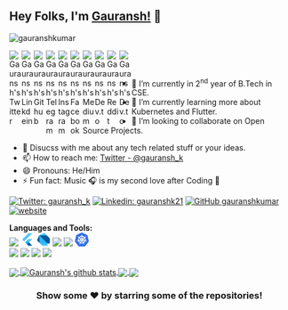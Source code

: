 ## Hey Folks, I'm [Gauransh!](https://gauranshkumar.github.io) 👋 
 
<p align="left"> <img src="https://komarev.com/ghpvc/?username=gauranshkumar&label=Views&color=brightgreen&style=flat" alt="gauranshkumar" /> </p>

<a href="https://twitter.com/gauransh_k">
  <img align="left" alt="Gauransh's Twitter" width="22px" src="https://cdn.jsdelivr.net/npm/simple-icons@v3/icons/twitter.svg" />
</a>
<a href="https://www.linkedin.com/in/gauranshk21">
  <img align="left" alt="Gauransh's Linkdein" width="22px" src="https://cdn.jsdelivr.net/npm/simple-icons@v3/icons/linkedin.svg" />
</a>
<a href="https://www.github.com/gauranshkumar">
  <img align="left" alt="Gauransh's Github" width="22px" src="https://cdn.jsdelivr.net/npm/simple-icons@v3/icons/github.svg" />
</a>
<a href="https://t.me/gauranshk">
  <img align="left" alt="Gauransh's Telegram" width="22px" src="https://cdn.jsdelivr.net/npm/simple-icons@v3/icons/telegram.svg" />
</a>
<a href="https://instagram.com/gauranshk/">
  <img align="left" alt="Gauransh's Instagram" width="22px" src="https://cdn.jsdelivr.net/npm/simple-icons@v3/icons/instagram.svg" />
</a>
<a href="https://www.facebook.com/profile.php?id=100011428915804">
  <img align="left" alt="Gauransh's Facebook" width="22px" src="https://cdn.jsdelivr.net/npm/simple-icons@v3/icons/facebook.svg" />
</a>
<a href="https://gauransh.medium.com">
  <img align="left" alt="Gauransh's Medium" width="22px" src="https://cdn.jsdelivr.net/npm/simple-icons@v3/icons/medium.svg" />
</a>
<a href="https://dev.to/gauranshkumar">
  <img align="left" alt="Gauransh's Dev.to" width="22px" src="https://cdn.jsdelivr.net/npm/simple-icons@3.13.0/icons/dev-dot-to.svg" />
</a>
<a href="https://www.reddit.com/user/gauranshk">
  <img align="left" alt="Gauransh's Reddit" width="22px" src="https://cdn.jsdelivr.net/npm/simple-icons@3.13.0/icons/reddit.svg" />
</a>
<a href="https://stackoverflow.com/users/8953308/gauranshk">
  <img align="left" alt="Gauransh's Dev.to" width="22px" src="https://cdn.jsdelivr.net/npm/simple-icons@3.13.0/icons/stackoverflow.svg" />
</a>
<br/>
<br/>

- 🔭 I’m currently in 2<sup>nd</sup> year of B.Tech in CSE.
- 🌱 I’m currently learning more about Kubernetes and Flutter.
- 👯 I’m looking to collaborate on Open Source Projects.
<!-- - 🤔 I’m looking for help with VelocityX documentation. -->
- 💬 Disucss with me about any tech related stuff or your ideas.
- 📫 How to reach me: [Twitter - @gauransh_k](https://twitter.com/gauransh_k)
- 😄 Pronouns: He/Him
- ⚡ Fun fact: Music 🎧 is my second love after Coding 🤞

[![Twitter: gauransh_k](https://img.shields.io/twitter/follow/gauransh_k?style=social)](https://twitter.com/gauransh_k)
[![Linkedin: gauranshk21](https://img.shields.io/badge/-gauranshk21-blue?style=flat-square&logo=Linkedin&logoColor=white&link=https://www.linkedin.com/in/gauranshk21/)](https://www.linkedin.com/in/gauranshk21/)
[![GitHub gauranshkumar](https://img.shields.io/github/followers/gauranshkumar?label=follow&style=social)](https://github.com/gauranshkumar)
[![website](https://img.shields.io/badge/PortfolioWebsite-gauranshk.me-pink?style=flat&logo=google-chrome)](https://gauranshk.me/)


**Languages and Tools:**  
<code><img height="25" src="https://cdn.jsdelivr.net/npm/programming-languages-logos@0.0.3/src/python/python.svg"></code>
<code><img height="25" src="https://raw.githubusercontent.com/github/explore/80688e429a7d4ef2fca1e82350fe8e3517d3494d/topics/flutter/flutter.png"></code>
<code><img height="25" src="https://raw.githubusercontent.com/github/explore/80688e429a7d4ef2fca1e82350fe8e3517d3494d/topics/dart/dart.png"></code>
<code><img height="25" src="https://cdn.jsdelivr.net/npm/programming-languages-logos@0.0.3/src/c/c.svg"></code>
<code><img height="25" src="https://cdn.jsdelivr.net/npm/programming-languages-logos@0.0.3/src/cpp/cpp.svg"></code>
<code><img height="25" src="https://github.com/kubernetes/kubernetes/blob/master/logo/logo.svg"></code>    
<code><img height="25" src="https://upload.wikimedia.org/wikipedia/commons/3/38/Jupyter_logo.svg"></code>
<code><img height="25" src="https://upload.wikimedia.org/wikipedia/commons/9/9a/Visual_Studio_Code_1.35_icon.svg"></code>
<code><img height="25" src="https://www.docker.com/sites/default/files/d8/2019-07/Moby-logo.png"></code>
<code><img height="25" src="https://upload.wikimedia.org/wikipedia/commons/9/9f/Vimlogo.svg"></code>

<a href="https://github.com/gauranshkumar">
  <img align="center" src="https://github-readme-stats.vercel.app/api/top-langs/?username=gauranshkumar&theme=radical&langs_count=6&layout=compact&border_radius=10" />
</a>
<a href="https://github.com/gauranshkumar">
 <img align="center" src="https://github-readme-stats.vercel.app/api?username=gauranshkumar&show_icons=true&theme=radical&border_radius=10&line_height=27" alt="Gauransh's github stats"/>
</a>
<a href="https://github.com/gauranshkumar/butterfly">
  <img align="center" src="https://github-readme-stats.vercel.app/api/pin/?username=gauranshkumar&repo=butterfly&theme=radical" />

</a>
<a href="https://github.com/gauranshkumar/KNNClassifier">
 <img align="center" src="https://github-readme-stats.vercel.app/api/pin/?username=gauranshkumar&repo=KNNClassifier&theme=radical" />
</a>

<div align="center">

### Show some ❤️ by starring some of the repositories!

</div>
